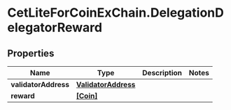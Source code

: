 # CetLiteForCoinExChain.DelegationDelegatorReward

## Properties
Name | Type | Description | Notes
------------ | ------------- | ------------- | -------------
**validatorAddress** | [**ValidatorAddress**](ValidatorAddress.md) |  | 
**reward** | [**[Coin]**](Coin.md) |  | 
